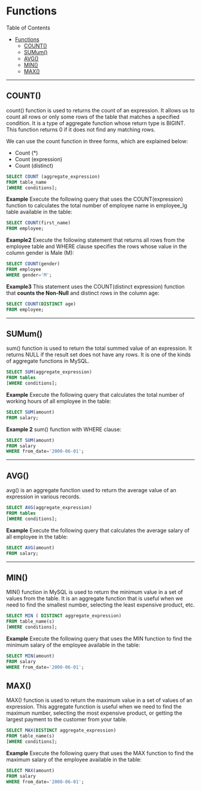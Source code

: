 # Functions

Table of Contents

- [Functions](#functions)
  - [COUNT()](#count)
  - [SUMum()](#sumum)
  - [AVG()](#avg)
  - [MIN()](#min)
  - [MAX()](#max)

---

## COUNT()

count() function is used to returns the count of an expression. It allows us to count all rows or only some rows of the table that matches a specified condition. It is a type of aggregate function whose return type is BIGINT. This function returns 0 if it does not find any matching rows.

We can use the count function in three forms, which are explained below:

- Count (*)
- Count (expression)
- Count (distinct)

```sql
SELECT COUNT (aggregate_expression)
FROM table_name
[WHERE conditions];
```

**Example**
Execute the following query that uses the COUNT(expression) function to calculates the total number of employee name in employee_lg table available in the table:

```sql
SELECT COUNT(first_name)
FROM employee;
```

**Example2**
Execute the following statement that returns all rows from the employee table and WHERE clause specifies the rows whose value in the column gender is Male (M):

```sql
SELECT COUNT(gender)
FROM employee
WHERE gender='M';
```

**Example3**
This statement uses the COUNT(distinct expression) function that **counts the Non-Null** and distinct rows in the column age:

```sql
SELECT COUNT(DISTINCT age)
FROM employee;
```

---

## SUMum()

sum() function is used to return the total summed value of an expression. It returns NULL if the result set does not have any rows. It is one of the kinds of aggregate functions in MySQL.

```sql
SELECT SUM(aggregate_expression)
FROM tables
[WHERE conditions];
```

**Example**
Execute the following query that calculates the total number of working hours of all employee in the table:

```sql
SELECT SUM(amount)
FROM salary;
```

**Example 2**
sum() function with WHERE clause:

```sql
SELECT SUM(amount)
FROM salary
WHERE from_date='2000-06-01';
```

---

## AVG()

avg() is an aggregate function used to return the average value of an expression in various records.

```sql
SELECT AVG(aggregate_expression)
FROM tables
[WHERE conditions];
```

**Example**
Execute the following query that calculates the average salary of all employee in the table:

```sql
SELECT AVG(amount)
FROM salary;
```

---

## MIN()

MIN() function in MySQL is used to return the minimum value in a set of values from the table. It is an aggregate function that is useful when we need to find the smallest number, selecting the least expensive product, etc.

```sql
SELECT MIN ( DISTINCT aggregate_expression)
FROM table_name(s)
[WHERE conditions];
```

**Example**
Execute the following query that uses the MIN function to find the minimum salary of the employee available in the table:

```sql
SELECT MIN(amount)
FROM salary
WHERE from_date='2000-06-01';
```

## MAX()

MAX() function is used to return the maximum value in a set of values of an expression. This aggregate function is useful when we need to find the maximum number, selecting the most expensive product, or getting the largest payment to the customer from your table.

```sql
SELECT MAX(DISTINCT aggregate_expression)
FROM table_name(s)
[WHERE conditions];
```

**Example**
Execute the following query that uses the MAX function to find the maximum salary of the employee available in the table:

```sql
SELECT MAX(amount)
FROM salary
WHERE from_date='2000-06-01';
```
